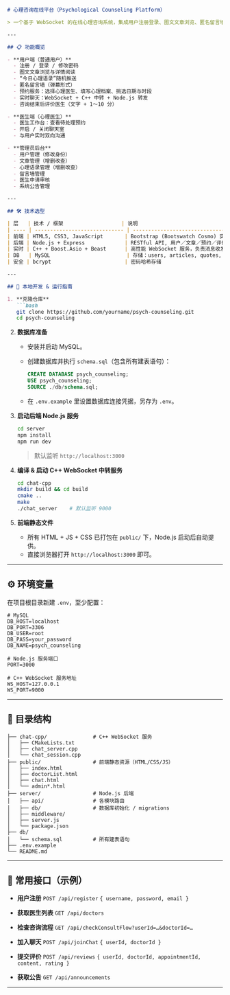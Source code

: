 ````markdown
# 心理咨询在线平台（Psychological Counseling Platform）

> 一个基于 WebSocket 的在线心理咨询系统，集成用户注册登录、图文文章浏览、匿名留言墙、预约管理、实时聊天、医生评价和管理员后台等功能。  

---

## 📋 功能概览

- **用户端（普通用户）**  
  - 注册 / 登录 / 修改密码  
  - 图文文章浏览与详情阅读  
  - “今日心理语录”随机推送  
  - 匿名留言墙（弹幕形式）  
  - 预约服务：选择心理医生、填写心理档案、挑选日期与时段  
  - 实时聊天：WebSocket + C++ 中转 + Node.js 转发  
  - 咨询结束后评价医生（文字 + 1～10 分）  

- **医生端（心理医生）**  
  - 医生工作台：查看待处理预约  
  - 开启 / 关闭聊天室  
  - 与用户实时双向沟通  

- **管理员后台**  
  - 用户管理（修改身份）  
  - 文章管理（增删改查）  
  - 心理语录管理（增删改查）  
  - 留言墙管理  
  - 医生申请审核  
  - 系统公告管理  

---

## 🛠️ 技术选型

| 层   | 技术 / 框架                   | 说明                                                                 |
| ---- | ----------------------------- | -------------------------------------------------------------------- |
| 前端 | HTML5, CSS3, JavaScript       | Bootstrap (Bootswatch Cosmo) 实现响应式界面                          |
| 后端 | Node.js + Express             | RESTful API, 用户／文章／预约／评价等接口                             |
| 实时 | C++ + Boost.Asio + Beast      | 高性能 WebSocket 服务，负责消息收发                                 |
| DB   | MySQL                         | 存储：users, articles, quotes, announcements, appointments, reviews… |
| 安全 | bcrypt                        | 密码哈希存储                                                         |

---

## 🚀 本地开发 & 运行指南

1. **克隆仓库**  
   ```bash
   git clone https://github.com/yourname/psych-counseling.git
   cd psych-counseling
````

2. **数据库准备**

   * 安装并启动 MySQL。
   * 创建数据库并执行 `schema.sql`（包含所有建表语句）：

     ```sql
     CREATE DATABASE psych_counseling;
     USE psych_counseling;
     SOURCE ./db/schema.sql;
     ```
   * 在 `.env.example` 里设置数据库连接凭据，另存为 `.env`。

3. **启动后端 Node.js 服务**

   ```bash
   cd server
   npm install
   npm run dev
   ```

   > 默认监听 `http://localhost:3000`

4. **编译 & 启动 C++ WebSocket 中转服务**

   ```bash
   cd chat-cpp
   mkdir build && cd build
   cmake ..
   make
   ./chat_server    # 默认监听 9000
   ```

5. **前端静态文件**

   * 所有 HTML + JS + CSS 已打包在 `public/` 下，Node.js 启动后自动提供。
   * 直接浏览器打开 `http://localhost:3000` 即可。

---

## ⚙️ 环境变量

在项目根目录新建 `.env`，至少配置：

```dotenv
# MySQL
DB_HOST=localhost
DB_PORT=3306
DB_USER=root
DB_PASS=your_password
DB_NAME=psych_counseling

# Node.js 服务端口
PORT=3000

# C++ WebSocket 服务地址
WS_HOST=127.0.0.1
WS_PORT=9000
```

---

## 📝 目录结构

```
├── chat-cpp/               # C++ WebSocket 服务
│   ├── CMakeLists.txt
│   ├── chat_server.cpp
│   └── chat_session.cpp
├── public/                 # 前端静态资源（HTML/CSS/JS）
│   ├── index.html
│   ├── doctorList.html
│   ├── chat.html
│   └── admin*.html
├── server/                 # Node.js 后端
│   ├── api/                # 各模块路由
│   ├── db/                 # 数据库初始化 / migrations
│   ├── middleware/
│   ├── server.js
│   └── package.json
├── db/
│   └── schema.sql          # 所有建表语句
├── .env.example
└── README.md
```

---

## 📖 常用接口（示例）

* **用户注册**
  `POST /api/register`
  `{ username, password, email }`

* **获取医生列表**
  `GET /api/doctors`

* **检查咨询流程**
  `GET /api/checkConsultFlow?userId=…&doctorId=…`

* **加入聊天**
  `POST /api/joinChat`
  `{ userId, doctorId }`

* **提交评价**
  `POST /api/reviews`
  `{ userId, doctorId, appointmentId, content, rating }`

* **获取公告**
  `GET /api/announcements`



---
